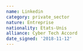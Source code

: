 ```yaml
---
name: Linkedin
category: private_sector
nature: Entreprise
nationality: Etats-Unis
alliance: Cyber Tech Accord
date_signed: '2018-11-12'
---
```

    